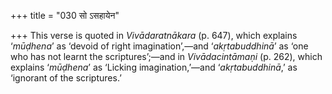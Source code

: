 +++
title = "030 सो ऽसहायेन"

+++
This verse is quoted in *Vivādaratnākara* (p. 647), which explains
‘*mūḍhena*’ as ‘devoid of right imagination’,—and ‘*akṛtabuddhinā*’ as
‘one who has not learnt the scriptures’;—and in *Vivādacintāmaṇi* (p.
262), which explains ‘*mūḍhena*’ as ‘Licking imagination,’—and
‘*akṛtabuddhinā*,’ as ‘ignorant of the scriptures.’
